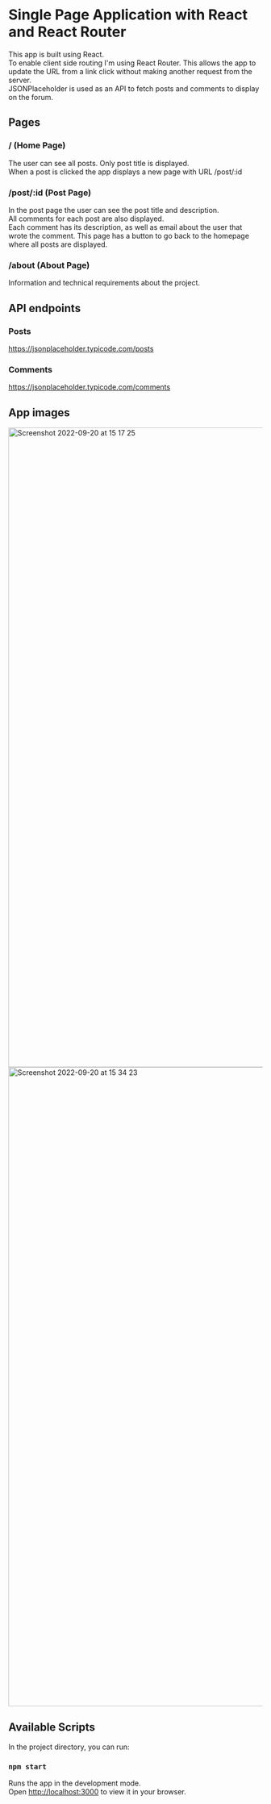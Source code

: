# Single Page Application with React and React Router

This app is built using React.\
To enable client side routing I'm using React Router. This allows the app to update the URL from a link click without making another request from the server.\
JSONPlaceholder is used as an API to fetch posts and comments to display on the forum.

## Pages
### / (Home Page)

The user can see all posts. Only post title is displayed.\
When a post is clicked the app displays a new page with URL /post/:id

### /post/:id (Post Page)

In the post page the user can see the post title and description.\
All comments for each post are also displayed. \
Each comment has its description, as well as email about the user that wrote the comment.
This page has a button to go back to the homepage where all posts are displayed.

### /about (About Page)

Information and technical requirements about the project.

## API endpoints
### Posts
https://jsonplaceholder.typicode.com/posts

### Comments
https://jsonplaceholder.typicode.com/comments

## App images
<img width="1269" alt="Screenshot 2022-09-20 at 15 17 25" src="https://user-images.githubusercontent.com/32361363/191268385-59cdbdc9-b8cf-4cdb-9be2-63ed8309cac5.png">

<img width="1268" alt="Screenshot 2022-09-20 at 15 34 23" src="https://user-images.githubusercontent.com/32361363/191272079-d71bec43-2791-4c33-9d19-cdf69b1e3369.png">


## Available Scripts

In the project directory, you can run:

### `npm start`

Runs the app in the development mode.\
Open [http://localhost:3000](http://localhost:3000) to view it in your browser.
